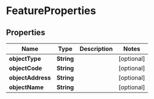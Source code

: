 # FeatureProperties

## Properties
Name | Type | Description | Notes
------------ | ------------- | ------------- | -------------
**objectType** | **String** |  |  [optional]
**objectCode** | **String** |  |  [optional]
**objectAddress** | **String** |  |  [optional]
**objectName** | **String** |  |  [optional]
